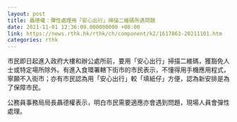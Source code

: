 ```yaml
---
layout: post
title: 聶德權：彈性處理用「安心出行」掃描二維碼所遇問題
date: 2021-11-01 12:36:09.000000000 +08:00
link: https://news.rthk.hk/rthk/ch/component/k2/1617863-20211101.htm
categories: rthk
---
```


市民即日起進入政府大樓和辦公處所前，要用「安心出行」掃描二維碼，獲豁免人士或特定場所除外。有進入食環署轄下街市的市民表示，不懂得用手機應用程式，寧願不入街市；亦有市民認為用「安心出行」較「填紙仔」方便，認為新安排是為了保障市民。

公務員事務局局長聶德權表示，明白市民需要適應亦會遇到問題，現場人員會彈性處理。
